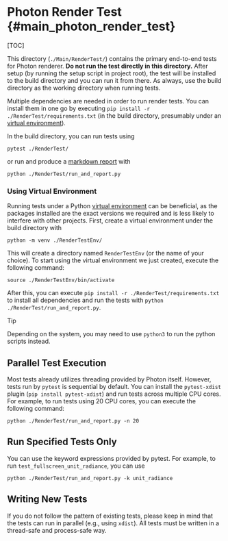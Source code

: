 # Photon Render Test {#main_photon_render_test}

[TOC]

This directory (`./Main/RenderTest/`) contains the primary end-to-end tests for Photon renderer. **Do not run the test directly in this directory.** After setup (by running the setup script in project root), the test will be installed to the build directory and you can run it from there. As always, use the build directory as the working directory when running tests.

Multiple dependencies are needed in order to run render tests. You can install them in one go by executing `pip install -r ./RenderTest/requirements.txt` (in the build directory, presumably under an [virtual environment](https://packaging.python.org/en/latest/guides/installing-using-pip-and-virtual-environments/#create-and-use-virtual-environments)).

In the build directory, you can run tests using

```shell
pytest ./RenderTest/
```

or run and produce a [markdown report](https://github.com/TzuChieh/Photon-v2-TestReport/blob/main/RenderTest/2024_07_05/82d2799/report.md) with

```shell
python ./RenderTest/run_and_report.py
```

### Using Virtual Environment

Running tests under a Python [virtual environment](https://packaging.python.org/en/latest/guides/installing-using-pip-and-virtual-environments/#create-and-use-virtual-environments) can be beneficial, as the packages installed are the exact versions we required and is less likely to interfere with other projects. First, create a virtual environment under the build directory with

```shell
python -m venv ./RenderTestEnv/
```

This will create a directory named `RenderTestEnv` (or the name of your choice). To start using the virtual environment we just created, execute the following command:

```shell
source ./RenderTestEnv/bin/activate
```

After this, you can execute `pip install -r ./RenderTest/requirements.txt` to install all dependencies and run the tests with `python ./RenderTest/run_and_report.py`.

> [!tip]
> Depending on the system, you may need to use `python3` to run the python scripts instead.

## Parallel Test Execution

Most tests already utilizes threading provided by Photon itself. However, tests run by `pytest` is sequential by default. You can install the `pytest-xdist` plugin (`pip install pytest-xdist`) and run tests across multiple CPU cores. For example, to run tests using 20 CPU cores, you can execute the following command:

```shell
python ./RenderTest/run_and_report.py -n 20
```

## Run Specified Tests Only

You can use the keyword expressions provided by pytest. For example, to run `test_fullscreen_unit_radiance`, you can use

```shell
python ./RenderTest/run_and_report.py -k unit_radiance
```

## Writing New Tests

If you do not follow the pattern of existing tests, please keep in mind that the tests can run in parallel (e.g., using `xdist`). All tests must be written in a thread-safe and process-safe way. 
